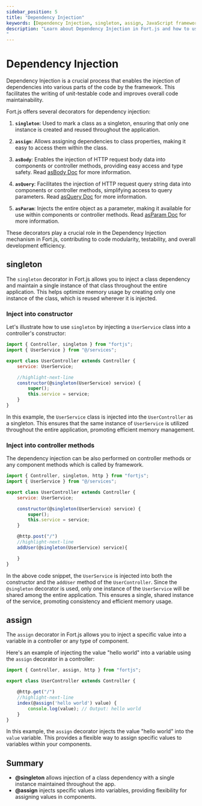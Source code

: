 ```yaml
---
sidebar_position: 5
title: "Dependency Injection"
keywords: [Dependency Injection, singleton, assign, JavaScript framework, Web development, Code modularity, Unit testing]
description: "Learn about Dependency Injection in Fort.js and how to use decorators such as `@singleton` and `@assign` for injecting dependencies into controllers and components. These decorators provide a clean and modular way to manage dependencies, making your code more maintainable and testable.
"
---
```


# Dependency Injection

Dependency Injection is a crucial process that enables the injection of dependencies into various parts of the code by the framework. This facilitates the writing of unit-testable code and improves overall code maintainability.

Fort.js offers several decorators for dependency injection:

1. **`singleton`**: Used to mark a class as a singleton, ensuring that only one instance is created and reused throughout the application.

2. **`assign`**: Allows assigning dependencies to class properties, making it easy to access them within the class.

3. **`asBody`**: Enables the injection of HTTP request body data into components or controller methods, providing easy access and type safety. Read [asBody Doc](/docs/concepts/body.md?#inject-body-data) for more information.

4. **`asQuery`**: Facilitates the injection of HTTP request query string data into components or controller methods, simplifying access to query parameters. Read [asQuery Doc](/docs/concepts/query.md?#inject-query-string-data) for more information.

5. **`asParam`**: Injects the entire object as a parameter, making it available for use within components or controller methods. Read [asParam Doc](/docs/concepts/param.md?#inject-path-parameters) for more information.

These decorators play a crucial role in the Dependency Injection mechanism in Fort.js, contributing to code modularity, testability, and overall development efficiency.

## singleton

The `singleton` decorator in Fort.js allows you to inject a class dependency and maintain a single instance of that class throughout the entire application. This helps optimize memory usage by creating only one instance of the class, which is reused wherever it is injected.

### Inject into constructor

Let's illustrate how to use `singleton` by injecting a `UserService` class into a controller's constructor:

```javascript
import { Controller, singleton } from "fortjs";
import { UserService } from "@/services";

export class UserController extends Controller {
    service: UserService;

    //highlight-next-line
    constructor(@singleton(UserService) service) {
        super();
        this.service = service;
    }
}
```

In this example, the `UserService` class is injected into the `UserController` as a singleton. This ensures that the same instance of `UserService` is utilized throughout the entire application, promoting efficient memory management.

### Inject into controller methods

The dependency injection can be also performed on controller methods or any component methods which is called by framework.

```javascript
import { Controller, singleton, http } from "fortjs";
import { UserService } from "@/services";

export class UserController extends Controller {
    service: UserService;

    constructor(@singleton(UserService) service) {
        super();
        this.service = service;
    }

    @http.post("/")
    //highlight-next-line
    addUser(@singleton(UserService) service){

    }
}
```

In the above code snippet, the `UserService` is injected into both the constructor and the `addUser` method of the `UserController`. Since the `@singleton` decorator is used, only one instance of the `UserService` will be shared among the entire application. This ensures a single, shared instance of the service, promoting consistency and efficient memory usage.

## assign

The `assign` decorator in Fort.js allows you to inject a specific value into a variable in a controller or any type of component.

Here's an example of injecting the value "hello world" into a variable using the `assign` decorator in a controller:

```javascript
import { Controller, assign, http } from "fortjs";

export class UserController extends Controller {

    @http.get("/")
    //highlight-next-line
    index(@assign('hello world') value) {
        console.log(value); // Output: hello world
    }
}
```

In this example, the `assign` decorator injects the value "hello world" into the `value` variable. This provides a flexible way to assign specific values to variables within your components.

## Summary

* **@singleton** allows injection of a class dependency with a single instance maintained throughout the app.
* **@assign** injects specific values into variables, providing flexibility for assigning values in components.

